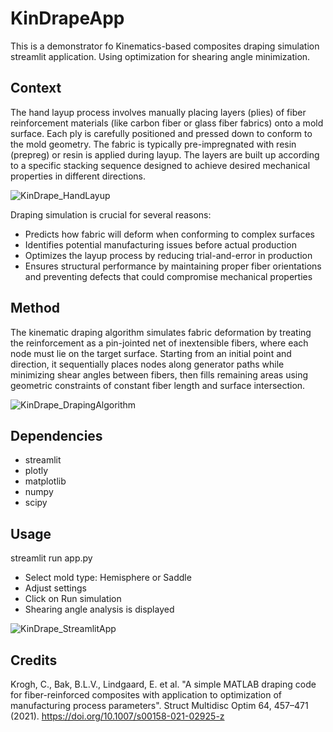 # KinDrapeApp
This is a demonstrator fo Kinematics-based composites draping simulation streamlit application.
Using optimization for shearing angle minimization.

## Context
The hand layup process involves manually placing layers (plies) of fiber reinforcement materials (like carbon fiber or glass fiber fabrics) onto a mold surface. Each ply is carefully positioned and pressed down to conform to the mold geometry. The fabric is typically pre-impregnated with resin (prepreg) or resin is applied during layup. The layers are built up according to a specific stacking sequence designed to achieve desired mechanical properties in different directions.

![KinDrape_HandLayup](https://github.com/user-attachments/assets/17239ffc-9b4a-4629-80f1-1aa2098b053e)

Draping simulation is crucial for several reasons:
- Predicts how fabric will deform when conforming to complex surfaces
- Identifies potential manufacturing issues before actual production
- Optimizes the layup process by reducing trial-and-error in production
- Ensures structural performance by maintaining proper fiber orientations and preventing defects that could compromise mechanical properties

## Method
The kinematic draping algorithm simulates fabric deformation by treating the reinforcement as a pin-jointed net of inextensible fibers, where each node must lie on the target surface. Starting from an initial point and direction, it sequentially places nodes along generator paths while minimizing shear angles between fibers, then fills remaining areas using geometric constraints of constant fiber length and surface intersection.

![KinDrape_DrapingAlgorithm](https://github.com/user-attachments/assets/6e800182-e9e2-4881-845f-5e1ed4e997cd)

## Dependencies
- streamlit
- plotly
- matplotlib
- numpy
- scipy

## Usage
streamlit run app.py
- Select mold type: Hemisphere or Saddle
- Adjust settings
- Click on Run simulation
- Shearing angle analysis is displayed

![KinDrape_StreamlitApp](https://github.com/user-attachments/assets/41de4c92-551c-44ce-9a76-3fec84b53734)

## Credits
Krogh, C., Bak, B.L.V., Lindgaard, E. et al. "A simple MATLAB draping code for fiber-reinforced composites with application to optimization of manufacturing process parameters". 
Struct Multidisc Optim 64, 457–471 (2021).
https://doi.org/10.1007/s00158-021-02925-z
